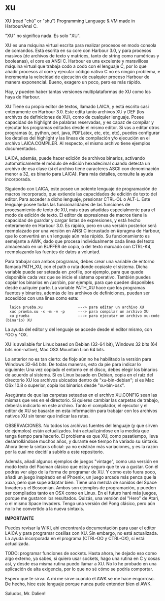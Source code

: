 # xu
XU (read "chú" or "shu") Programming Language & VM made in Harbour/Ansi C.

"XU" no significa nada. Es solo "XU".

XU es una máquina virtual escrita para realizar procesos en modo consola de comandos. Está escrita en su core con Harbour 3.0, y para procesos masivos (de archivos de texto y matrices, tanto de string como numéricas y booleanas), el core es ANSI C. Harbour es una excelente y maravillosa máquina virtual que trabaja codo a codo con el lenguaje C, por lo que añadir procesos al core y ejecutar código nativo C no es ningún problema, e incrementa la velocidad de ejecución de cualquier proceso Harbour de manera exponencial. Bueno, exagero un poco, pero es más rápido.

Hay, y pueden haber tantas versiones multiplataformas de XU como los haya de Harbour.

XU Tiene su propio editor de textos, llamado LAICA, y está escrito casi enteramente en Harbour 3.0. Este edita tanto archivos XU y DEF (los archivos de definiciones de XU), como de cualquier lenguaje. Posee capacidad de highlight de palabras reservadas, y es capaz de compilar y ejecutar los programas editados desde el mismo editor. Si vas a editar otros programas (c, python, perl, java, PDFLatex, etc, etc, etc), puedes configurar los detalles del highlight y las líneas de compilación y/o ejecución en el archivo LAICA.COMPILER. Al respecto, el mismo archivo tiene ejemplos documentados.

LAICA, además, puede hacer edición de archivos binarios, activando automaticamente el módulo de edición hexadecimal cuando detecta un archivo de esa clase (si el archivo tiene caracteres ASCII con denominación menor a 32, es binario para LAICA).
Para más detalles, consulte la ayuda incorporada.

Siguiendo con LAICA, este posee un potente lenguaje de programación de macros incorporado, que extiende las capacidades de edición de texto del editor. Para acceder a dicho lenguaje, presionar CTRL-OL o ALT-L.
Este lenguaje posee todas las funcionalidades de las funciones de procesamiento de texto de XU, más otras añadidas especialmente para el modo de edición de texto. El editor de expresiones de macros tiene la capacidad de guardar y cargar listas de expresiones, y está hecho enteramente en Harbour 3.0. Es rápido, pero en una versión posterior será reemplazado por una versión en ANSI C incrustado en #pragma de Harbour, que lo convertirá en un lenguaje aún más rápido.
Su funcionamiento es semejante a AWK, dado que procesa individualmente cada línea del texto almacenado en un BUFFER de copia, o del texto marcado con CTRL-K4, reemplazando las fuentes de datos a voluntad.

Para trabajar con ambos programas, debes crear una variable de entorno llamada PATH_XU, con el path o ruta donde copiaste el sistema. Dicha variable puede ser seteada en .profile, por ejemplo, para que quede disponible cada vez que se inicie el sistema operativo. También puedes copiar los binarios en /usr/bin, por ejemplo, para que queden disponibles desde cualquier parte. La variable PATH_XU hace que los programas fuentes y binarios, además de los archivos de definiciones, puedan ser accedidos con una línea como esta:

      laica prueba.xu                ---> para editar un archivo XU
      xuc prueba.xu -x -m -v -p      ---> para compilar un archivo XU
      xu prueba                      ---> para ejecutar un archivo xu-code (binario) XU

La ayuda del editor y del lenguaje se accede desde el editor mismo, con ^OO y ^OX.

XU is available for Linux based on Debian (32-64 bit), Windows 32 bits (64 bits non-native), Mac OSX Mountain Lion 64 bits.

Lo anterior no es tan cierto: de flojo aún no he habilitado la versión para Windows 32-64 bits. De todas maneras, esto da pie para indicar lo siguiente: Una vez copiado el entorno en el disco, debes elegir los binarios de acuerdo al sistema. Si es Linux basado en Debian, copia en el raíz del directorio XU los archivos ubicados dentro de "xu-bin-debian"; si es Mac OSx 10.8 o superior, copia los binarios desde "xu-bin-osx".

Asegúrate de que las carpetas seteadas en el archivo XU.CONFIG sean las mismas que ves en el directorio. Si quieres cambiar las carpetas de trabajo, deberás indicarlo en este archivo. Tanto el compilador, el ejecutor y el editor de XU se basarán en esta información para trabajar con los archivos nativos XU sin tener que indicar las rutas.

OBSERVACIONES.
No todos los archivos fuentes del lenguaje (y que sirven de ejemplos) están actualizados. Irán actualizándose en la medida que tenga tiempo para hacerlo. El problema es que XU, como pasatiempo, lleva desarrollándose muchos años, y durante ese tiempo ha variado su sintaxis. Ahora tiene la sintaxis oficial: ya no existirán más variaciones, y es la razón por la cual me decidí a subirlo a este repositorio.

Además, añadí algunos ejemplos de juegos "vintage", como una versión en modo texto del Pacman clásico que estoy seguro que te va a gustar. Con él podrás ver algo de la forma de programar de XU. Y como esto fuera poco, añadí un juego inspirado en el Phoenix, un juego arcade más penca que la xuxa, pero que supe adaptar bien. Tiene una mezcla de sonidos del Space Invaders y el Bosconian. Ambos son ejemplos de programación, y pueden ser compilados tanto en OSX como en Linux. En el futuro haré más juegos, porque me gustaron los resultados. Quizás, una versión del "Hero" de Atari, o el mismo Space Invaders. Tengo una versión del Pong clásico, pero aún no lo he convertido a la nueva sintaxis.

**IMPORTANTE**

Puedes revisar la WIKI, ahí encontrarás documentación para usar el editor LAICA y para programar cosillas con XU. Sin embargo, no está actualizada. La ayuda incorporada en el programa (CTRL-OO y CTRL-OX), sí está actualizada.

TODO: programar funciones de sockets. Hasta ahora, he dejado eso como algo externo, ya sabes, si quiero usar sockets, hago una rutina en C y cosas así, y desde esa misma rutina puedo llamar a XU. No lo he probado en una aplicación de alta exigencia, por lo que no sé cómo se podría comportar. 

Espero que te sirva. A mi me sirve cuando el AWK se me hace engorroso. De hecho, hice este lenguaje porque nunca pude entender bien el AWK.

Saludos, Mr. Dalien!
